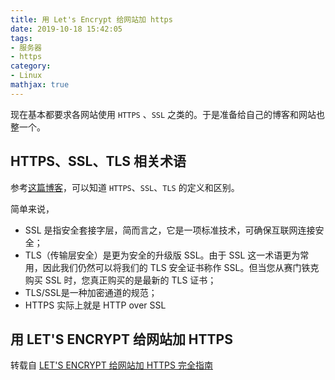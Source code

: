 ```yaml
---
title: 用 Let's Encrypt 给网站加 https
date: 2019-10-18 15:42:05
tags:
- 服务器
- https
category:
- Linux
mathjax: true
---
```


现在基本都要求各网站使用 `HTTPS` 、`SSL` 之类的。于是准备给自己的博客和网站也整一个。

## HTTPS、SSL、TLS 相关术语

参考[这篇博客](https://blog.csdn.net/enweitech/article/details/81781405)，可以知道 `HTTPS`、`SSL`、`TLS` 的定义和区别。

简单来说，

* SSL 是指安全套接字层，简而言之，它是一项标准技术，可确保互联网连接安全；
* TLS（传输层安全）是更为安全的升级版 SSL。由于 SSL 这一术语更为常用，因此我们仍然可以将我们的 TLS 安全证书称作 SSL。但当您从赛门铁克购买 SSL 时，您真正购买的是最新的 TLS 证书；
* TLS/SSL是一种加密通道的规范；
* HTTPS 实际上就是 HTTP over SSL

## 用 LET'S ENCRYPT 给网站加 HTTPS 

转载自 [LET'S ENCRYPT 给网站加 HTTPS 完全指南](https://ksmx.me/letsencrypt-ssl-https/)

